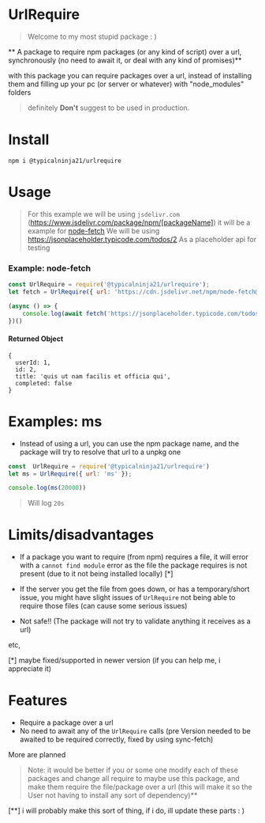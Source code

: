 # UrlRequire
> Welcome to my most stupid package : )

** A package to require npm packages (or any kind of script) over a url, synchronously (no need to await it, or deal with any kind of promises)** 

with this package you can require packages over a url, instead of installing them and filling up your pc (or server or whatever) with "node_modules" folders

> definitely **Don't** suggest to be used in production.

# Install

`npm i @typicalninja21/urlrequire`

# Usage

> For this example we will be using `jsdelivr.com` (https://www.jsdelivr.com/package/npm/[packageName]) 
> it will be a example for [node-fetch](https://www.npmjs.com/package/node-fetch)
> We will be using https://jsonplaceholder.typicode.com/todos/2 As a placeholder api for testing

### Example: node-fetch

```js
const UrlRequire = require('@typicalninja21/urlrequire');
let fetch = UrlRequire({ url: 'https://cdn.jsdelivr.net/npm/node-fetch@2.6.1/lib/index.js' });

(async () => {
    console.log(await fetch('https://jsonplaceholder.typicode.com/todos/2').then(r => r.json()))
})()
```

#### Returned Object
```
{
  userId: 1,
  id: 2,
  title: 'quis ut nam facilis et officia qui',
  completed: false
}
```


# Examples: ms

* Instead of using a url, you can use the npm package name, and the package will try to resolve that url to a unpkg one

```js
const  UrlRequire = require('@typicalninja21/urlrequire')
let ms = UrlRequire({ url: 'ms' });

console.log(ms(20000))
```

> Will log `20s`




# Limits/disadvantages

* If a package you want to require (from npm) requires a file, it will error with a `cannot find module` error as the file the package requires is not present (due to it not being installed locally) [*]

* If the server you get the file from goes down, or has a temporary/short issue, you might have slight issues of `UrlRequire` not being able to require those files (can cause some serious issues)

* Not safe!! (The package will not try to validate anything it receives as a url)

etc,


[*] maybe fixed/supported in newer version (if you can help me, i appreciate it)


# Features

* Require a package over a url 
* No need to await any of the `UrlRequire` calls (pre Version needed to be awaited to be required correctly, fixed by using sync-fetch)

More are planned


> Note: it would be better if you or some one modify each of these packages and change all require to maybe use this package, and make them require the file/package over a url (this will make it so the User not having to install any sort of dependency)**

[**] i will probably make this sort of thing, if i do, ill update these parts : )


